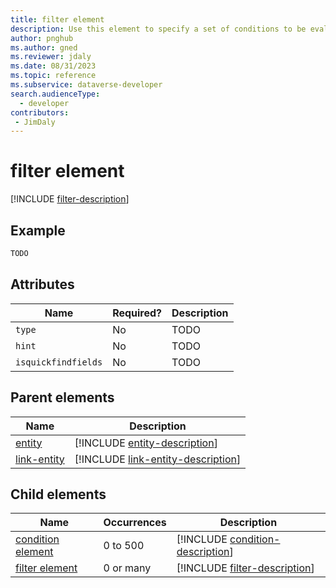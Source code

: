 ```yaml
---
title: filter element
description: Use this element to specify a set of conditions to be evaluated for each row of the containing entity or link-entity element that will determine if the row is returned.
author: pnghub
ms.author: gned
ms.reviewer: jdaly
ms.date: 08/31/2023
ms.topic: reference
ms.subservice: dataverse-developer
search.audienceType: 
  - developer
contributors:
 - JimDaly
---
```

# filter element

[!INCLUDE [filter-description](includes/filter-description.md)]

## Example

```xml
TODO
```


## Attributes

|Name|Required?|Description|
|---------|---------|---------|
|`type`|No|TODO|
|`hint`|No|TODO|
|`isquickfindfields`|No|TODO|

## Parent elements

|Name|Description|
|---------|---------|
|[entity](entity.md)|[!INCLUDE [entity-description](includes/entity-description.md)]|
|[link-entity](link-entity.md)|[!INCLUDE [link-entity-description](includes/link-entity-description.md)]|

## Child elements

|Name|Occurrences|Description|
|---------|---------|---------|
|[condition element](condition.md)|0 to 500|[!INCLUDE [condition-description](includes/condition-description.md)]|
|[filter element](filter.md)|0 or many|[!INCLUDE [filter-description](includes/filter-description.md)]|
